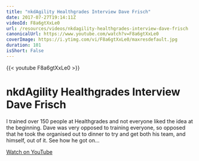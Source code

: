 ```yaml
---
title: "nkdAgility Healthgrades Interview Dave Frisch"
date: 2017-07-27T19:14:11Z
videoId: F8a6gtXxLe0
url: /resources/videos/nkdagility-healthgrades-interview-dave-frisch
canonicalUrl: https://www.youtube.com/watch?v=F8a6gtXxLe0
coverImage: https://i.ytimg.com/vi/F8a6gtXxLe0/maxresdefault.jpg
duration: 101
isShort: False
---
```


{{< youtube F8a6gtXxLe0 >}}

# nkdAgility Healthgrades Interview Dave Frisch

I trained over 150 people at Healthgrades and not everyone liked the idea at the beginning. Dave was very opposed to training everyone, so opposed that he took the organised out to dinner to try and get both his team, and himself, out of it. See how he got on...

[Watch on YouTube](https://www.youtube.com/watch?v=F8a6gtXxLe0)
